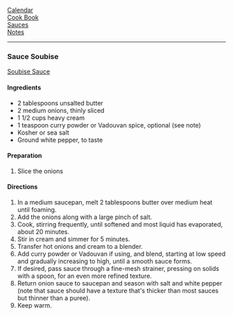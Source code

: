 [Calendar](https://github.com/vmsmith/EDT/blob/master/calendar.md)     
[Cook Book](https://github.com/vmsmith/CookBook/blob/master/README.md)       
[Sauces](https://github.com/vmsmith/CookBook/blob/master/sauces.md)      
[Notes](https://github.com/vmsmith/CookBook/blob/master/notes.md)    

-----    

### Sauce Soubise   
[Soubise Sauce](https://www.seriouseats.com/soubise-french-onion-sauce-recipe-7101058)    

#### Ingredients   
* 2 tablespoons unsalted butter
* 2 medium onions, thinly sliced
* 1 1/2 cups heavy cream
* 1 teaspoon curry powder or Vadouvan spice, optional (see note)
* Kosher or sea salt   
* Ground white pepper, to taste

#### Preparation    
1. Slice the onions   

#### Directions   
1. In a medium saucepan, melt 2 tablespoons butter over medium heat until foaming.
2. Add the onions along with a large pinch of salt.
3. Cook, stirring frequently, until softened and most liquid has evaporated, about 20 minutes.
4. Stir in cream and simmer for 5 minutes.
5. Transfer hot onions and cream to a blender.
6. Add curry powder or Vadouvan if using, and blend, starting at low speed and gradually increasing to high, until a smooth sauce forms.
7. If desired, pass sauce through a fine-mesh strainer, pressing on solids with a spoon, for an even more refined texture.
8. Return onion sauce to saucepan and season with salt and white pepper (note that sauce should have a texture that's thicker than most sauces but thinner than a puree).
9. Keep warm.
